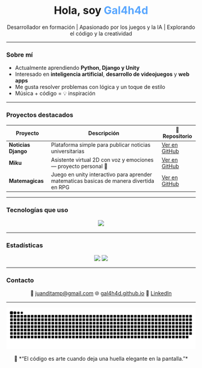 
<h1 align="center">Hola, soy <span style="color:#58a6ff">Gal4h4d</span> </h1>

<p align="center">
 Desarrollador en formación |  Apasionado por los juegos y la IA |  Explorando el código y la creatividad
</p>

---

###  Sobre mí

-  Actualmente aprendiendo **Python, Django y Unity**
-  Interesado en **inteligencia artificial**, **desarrollo de videojuegos** y **web apps**
-  Me gusta resolver problemas con lógica y un toque de estilo
-  Música + código = 💡 inspiración

---

###  Proyectos destacados

|  Proyecto |  Descripción | 🔗 Repositorio |
|-------------|----------------|----------------|
|  **Noticias Django** | Plataforma simple para publicar noticias universitarias | [Ver en GitHub](https://github.com/Gal4h4d/Pagina_web) |
|  **Miku** | Asistente virtual 2D con voz y emociones — proyecto personal 💙 | [Ver en GitHub](https://github.com/Gal4h4d/Miku-IA) |
|  **Matemagicas** | Juego en unity interactivo para aprender matematicas basicas de manera divertida en RPG |  [Ver en GitHub](https://github.com/Gal4h4d/Matemagicas) |
--- 

###  Tecnologías que uso

<p align="center">
  <img src="https://skillicons.dev/icons?i=python,html,css,js,django,unity,github,linux" />
</p>

---

###  Estadísticas

<p align="center">
  <img height="160em" src="https://github-readme-stats.vercel.app/api?username=Gal4h4d&show_icons=true&theme=tokyonight&hide_border=true" />
  <img height="160em" src="https://github-readme-stats.vercel.app/api/top-langs/?username=Gal4h4d&layout=compact&theme=tokyonight&hide_border=true" />
</p>

---

###  Contacto

<p align="center">
  💌 <a href="mailto:juanditamp@gmail.com">juanditamp@gmail.com</a>  
  🌐 <a href="https://gal4h4d.github.io">gal4h4d.github.io</a>  
  💼 <a href="https://www.linkedin.com/in/juan-david-miranda-pelaez-09943a286">LinkedIn</a>
</p>

---

<p align="center">
  <img src="https://github.com/Platane/snk/raw/output/github-contribution-grid-snake-dark.svg" alt="snake" />
</p>

<p align="center">
  🐍 *“El código es arte cuando deja una huella elegante en la pantalla.”*
</p>


